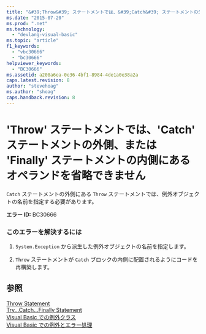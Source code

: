 ```yaml
---
title: "&#39;Throw&#39; ステートメントでは、&#39;Catch&#39; ステートメントの外側、または &#39;Finally&#39; ステートメントの内側にあるオペランドを省略できません | Microsoft Docs"
ms.date: "2015-07-20"
ms.prod: ".net"
ms.technology: 
  - "devlang-visual-basic"
ms.topic: "article"
f1_keywords: 
  - "vbc30666"
  - "bc30666"
helpviewer_keywords: 
  - "BC30666"
ms.assetid: a208a6ea-0e36-4bf1-8984-4de1a0e38a2a
caps.latest.revision: 8
author: "stevehoag"
ms.author: "shoag"
caps.handback.revision: 8
---
```

# &#39;Throw&#39; ステートメントでは、&#39;Catch&#39; ステートメントの外側、または &#39;Finally&#39; ステートメントの内側にあるオペランドを省略できません
`Catch` ステートメントの外側にある `Throw` ステートメントでは、例外オブジェクトの名前を指定する必要があります。  
  
 **エラー ID:** BC30666  
  
### このエラーを解決するには  
  
1.  `System.Exception` から派生した例外オブジェクトの名前を指定します。  
  
2.  `Throw` ステートメントが `Catch` ブロックの内側に配置されるようにコードを再構築します。  
  
## 参照  
 [Throw Statement](../../visual-basic/language-reference/statements/throw-statement.md)   
 [Try...Catch...Finally Statement](../../visual-basic/language-reference/statements/try-catch-finally-statement.md)   
 [Visual Basic での例外クラス](http://msdn.microsoft.com/ja-jp/9aac396f-34ca-4afb-8e6c-e523cb690ba9)   
 [Visual Basic での例外とエラー処理](http://msdn.microsoft.com/ja-jp/3e351e73-cf23-40ab-8b60-05794160529e)